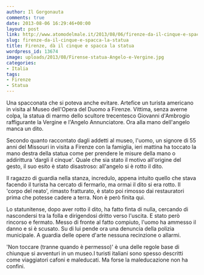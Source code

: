 ```yaml
---
author: Il Gorgonauta
comments: true
date: 2013-08-06 16:29:46+00:00
layout: post
link: http://www.atomodelmale.it/2013/08/06/firenze-da-il-cinque-e-spacca-la-statua/
slug: firenze-da-il-cinque-e-spacca-la-statua
title: Firenze, dà il cinque e spacca la statua
wordpress_id: 13674
image: uploads/2013/08/Firense-statua-Angelo-e-Vergine.jpg
categories:
- Italia
tags:
- Firenze
- Statua
---
```


Una spacconata che si poteva anche evitare. Artefice un turista americano in visita al Museo dell'Opera del Duomo a Firenze. Vittima, senza averne colpa, la statua di marmo dello scultore trecentesco Giovanni d'Ambrogio raffigurante la Vergine e l'Angelo Annunciatore. Ora alla mano dell'angelo manca un dito.

Secondo quanto raccontato dagli addetti al museo, l'uomo, un signore di 55 anni del Missouri in visita a Firenze con la famiglia, ieri mattina ha toccato la mano destra della statua come per prendere le misure della mano o addirittura 'dargli il cinque'. Quale che sia stato il motivo all'origine del gesto, il suo esito è stato disastroso: all'angelo si è rotto il dito.

Il ragazzo di guardia nella stanza, incredulo, appena intuito quello che stava facendo il turista ha cercato di fermarlo, ma ormai il dito si era rotto. Il 'corpo del reato', rimasto fratturato, è stato poi rimosso dai restauratori prima che potesse cadere a terra. Non è però finita qui.

Lo statunitense, dopo aver rotto il dito, ha fatto finta di nulla, cercando di nascondersi tra la folla e dirigendosi dritto verso l'uscita. E stato però rincorso e fermato. Messo di fronte al fatto compiuto, l'uomo ha ammesso il danno e si è scusato. Su di lui pende ora una denuncia della polizia municipale. A guardia delle opere d'arte nessuna recinzione o allarmi.

'Non toccare (tranne quando è permesso)' è una delle regole base di chiunque si avventuri in un museo.I turisti italiani sono spesso descritti come viaggiatori cafoni e maleducati. Ma forse la maleducazione non ha confini.
